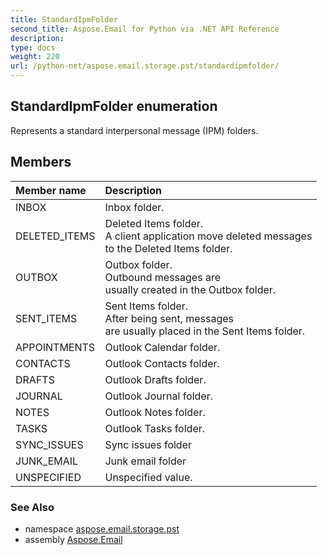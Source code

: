 ```yaml
---
title: StandardIpmFolder
second_title: Aspose.Email for Python via .NET API Reference
description: 
type: docs
weight: 220
url: /python-net/aspose.email.storage.pst/standardipmfolder/
---
```


## StandardIpmFolder enumeration

Represents a standard interpersonal message (IPM) folders.

## Members
| Member name | Description |
| :- | :- |
|INBOX|Inbox folder.|
|DELETED_ITEMS|Deleted Items folder.<br/>            A client application move deleted messages <br/>            to the Deleted Items folder.|
|OUTBOX|Outbox folder.<br/>            Outbound messages are <br/>            usually created in the Outbox folder.|
|SENT_ITEMS|Sent Items folder.<br/>            After being sent, messages <br/>            are usually placed in the Sent Items folder.|
|APPOINTMENTS|Outlook Calendar folder.|
|CONTACTS|Outlook Contacts folder.|
|DRAFTS|Outlook Drafts folder.|
|JOURNAL|Outlook Journal folder.|
|NOTES|Outlook Notes folder.|
|TASKS|Outlook Tasks folder.|
|SYNC_ISSUES|Sync issues folder|
|JUNK_EMAIL|Junk email folder|
|UNSPECIFIED|Unspecified value.|

### See Also

* namespace [aspose.email.storage.pst](/email/python-net/aspose.email.storage.pst/)
* assembly [Aspose.Email](/email/python-net/)

